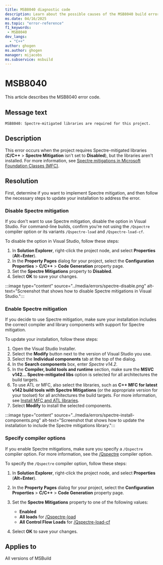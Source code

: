 ```yaml
---
title: MSB8040 diagnostic code
description: Learn about the possible causes of the MSB8040 build error and get troubleshooting tips.
ms.date: 04/16/2025
ms.topic: "error-reference"
f1_keywords:
 - MSB8040
dev_langs:
  - "C++"
author: ghogen
ms.author: ghogen
manager: mijacobs
ms.subservice: msbuild
---
```

# MSB8040

This article describes the MSB8040 error code.

## Message text

`MSB8040: Spectre-mitigated libraries are required for this project.`

## Description

This error occurs when the project requires Spectre-mitigated libraries (**C/C++** > **Spectre Mitigation** isn't set to **Disabled**), but the libraries aren't installed. For more information, see [Spectre mitigations in Microsoft Foundation Classes (MFC)](https://devblogs.microsoft.com/cppblog/spectre-mitigations-in-msvc/).

## Resolution

First, determine if you want to implement Spectre mitigation, and then follow the necessary steps to update your installation to address the error.

### Disable Spectre mitigation

If you don't want to use Spectre mitigation, disable the option in Visual Studio. For command-line builds, confirm you're not using the `/Qspectre` compiler option or its variants `/Qspectre-load` and `/Qspectre-load-cf`.
   
To disable the option in Visual Studio, follow these steps:
   
1. In **Solution Explorer**, right-click the project node, and select **Properties** (**Alt**+**Enter**).
1. In the **Property Pages** dialog for your project, select the **Configuration Properties** > **C/C++** > **Code Generation** property page.
1. Set the **Spectre Mitigations** property to **Disabled**.
1. Select **OK** to save your changes.

:::image type="content" source="../media/errors/spectre-disable.png" alt-text="Screenshot that shows how to disable Spectre mitigations in Visual Studio.":::

### Enable Spectre mitigation

If you decide to use Spectre mitigation, make sure your installation includes the correct compiler and library components with support for Spectre mitigation.

To update your installation, follow these steps:

1. Open the Visual Studio Installer.
1. Select the **Modify** button next to the version of Visual Studio you use.
1. Select the **Individual components** tab at the top of the dialog.
1. In the **Search components** box, enter *Spectre v14.2*.
1. In the **Compiler, build tools and runtime** section, make sure the **MSVC v142… Spectre-mitigated libs** option is selected for all architectures the build targets.
1. To use ATL or MFC, also select the libraries, such as **C++ MFC for latest v142 build tools with Spectre Mitigations** (or the appropriate version for your toolset) for all architectures the build targets. For more information, see [Install MFC and ATL libraries](./msb8041.md#install-mfc-and-atl-libraries).
1. Select **Modify** to install the selected components.

:::image type="content" source="../media/errors/spectre-install-components.png" alt-text="Screenshot that shows how to update the installation to include the Spectre mitigations library.":::

### Specify compiler options

If you enable Spectre mitigations, make sure you specify a `/Qspectre` compiler option. For more information, see the [/Qspectre](/cpp/build/reference/qspectre) compiler option. 

To specify the `/Qspectre` compiler option, follow these steps:

1. In **Solution Explorer**, right-click the project node, and select **Properties** (**Alt**+**Enter**).
1. In the **Property Pages** dialog for your project, select the **Configuration Properties** > **C/C++** > **Code Generation** property page.
1. Set the **Spectre Mitigations** property to one of the following values:
   
   - **Enabled**
   - **All loads** for [/Qspectre-load](/cpp/build/reference/qspectre-load)
   - **All Control Flow Loads** for [/Qspectre-load-cf](/cpp/build/reference/qspectre-load-cf)

1. Select **OK** to save your changes.

## Applies to

All versions of MSBuild